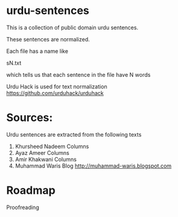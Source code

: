 # urdu-sentences

This is a collection of public domain urdu sentences.

These sentences are normalized.

Each file has a name like

sN.txt

which tells us that each sentence in the file have N words

Urdu Hack is used for text normalization https://github.com/urduhack/urduhack

# Sources:

Urdu sentences are extracted from the following texts
1. Khursheed Nadeem Columns 
2. Ayaz Ameer Columns 
4. Amir Khakwani Columns 
3. Muhammad Waris Blog http://muhammad-waris.blogspot.com

# Roadmap

Proofreading
